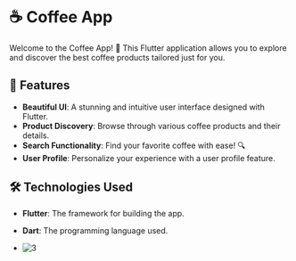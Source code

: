 # ☕ Coffee App

Welcome to the Coffee App! 🌟 This Flutter application allows you to explore and discover the best coffee products tailored just for you. 

## 📱 Features

- **Beautiful UI**: A stunning and intuitive user interface designed with Flutter.
- **Product Discovery**: Browse through various coffee products and their details.
- **Search Functionality**: Find your favorite coffee with ease! 🔍
- **User Profile**: Personalize your experience with a user profile feature.

## 🛠️ Technologies Used

- **Flutter**: The framework for building the app.
- **Dart**: The programming language used.

- ![3](https://github.com/user-attachments/assets/bd0f593d-58fe-4b6c-af83-60d2d20212b9)




